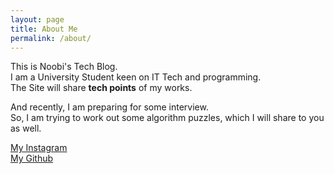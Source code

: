 ```yaml
---
layout: page
title: About Me
permalink: /about/
---
```


This is Noobi's Tech Blog.\
I am a University Student keen on IT Tech and programming.\
The Site will share **tech points** of my works.


And recently, I am preparing for some interview.\
So, I am trying to work out some algorithm puzzles, which I will share to you as well.


[My Instagram](https://www.instagram.com/xpectuer_923/)\
[My Github](https://github.com/Xpectuer)
